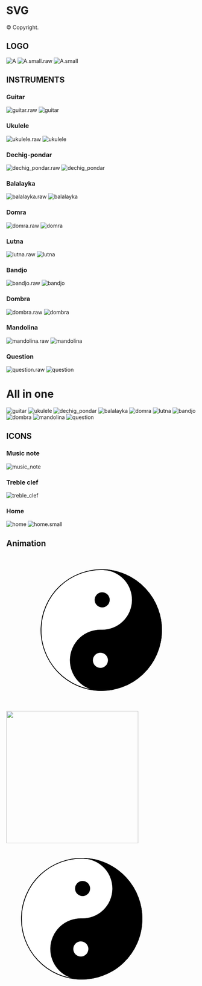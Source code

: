 # SVG 

© Copyright.

## LOGO

![A](https://raw.githubusercontent.com/BorisPlus/SVG/master/LOGO/A.svg?sanitize=true)
![A.small.raw](https://raw.githubusercontent.com/BorisPlus/SVG/master/LOGO/A.small.raw.svg?sanitize=true)
![A.small](https://raw.githubusercontent.com/BorisPlus/SVG/master/LOGO/A.small.svg?sanitize=true)

## INSTRUMENTS

### Guitar

![guitar.raw](https://raw.githubusercontent.com/BorisPlus/SVG/master/INSTRUMENTS/guitar.raw.svg?sanitize=true)
![guitar](https://raw.githubusercontent.com/BorisPlus/SVG/master/INSTRUMENTS/guitar.svg?sanitize=true)

### Ukulele

![ukulele.raw](https://raw.githubusercontent.com/BorisPlus/SVG/master/INSTRUMENTS/ukulele.raw.svg?sanitize=true)
![ukulele](https://raw.githubusercontent.com/BorisPlus/SVG/master/INSTRUMENTS/ukulele.svg?sanitize=true)

### Dechig-pondar

![dechig_pondar.raw](https://raw.githubusercontent.com/BorisPlus/SVG/master/INSTRUMENTS/dechig_pondar.raw.svg?sanitize=true)
![dechig_pondar](https://raw.githubusercontent.com/BorisPlus/SVG/master/INSTRUMENTS/dechig_pondar.svg?sanitize=true)

### Balalayka

![balalayka.raw](https://raw.githubusercontent.com/BorisPlus/SVG/master/INSTRUMENTS/balalayka.raw.svg?sanitize=true)
![balalayka](https://raw.githubusercontent.com/BorisPlus/SVG/master/INSTRUMENTS/balalayka.svg?sanitize=true)

### Domra

![domra.raw](https://raw.githubusercontent.com/BorisPlus/SVG/master/INSTRUMENTS/domra.raw.svg?sanitize=true)
![domra](https://raw.githubusercontent.com/BorisPlus/SVG/master/INSTRUMENTS/domra.svg?sanitize=true)

### Lutna

![lutna.raw](https://raw.githubusercontent.com/BorisPlus/SVG/master/INSTRUMENTS/lutna.raw.svg?sanitize=true)
![lutna](https://raw.githubusercontent.com/BorisPlus/SVG/master/INSTRUMENTS/lutna.svg?sanitize=true)

### Bandjo

![bandjo.raw](https://raw.githubusercontent.com/BorisPlus/SVG/master/INSTRUMENTS/bandjo.raw.svg?sanitize=true)
![bandjo](https://raw.githubusercontent.com/BorisPlus/SVG/master/INSTRUMENTS/bandjo.svg?sanitize=true)

### Dombra

![dombra.raw](https://raw.githubusercontent.com/BorisPlus/SVG/master/INSTRUMENTS/dombra.raw.svg?sanitize=true)
![dombra](https://raw.githubusercontent.com/BorisPlus/SVG/master/INSTRUMENTS/dombra.svg?sanitize=true)

### Mandolina

![mandolina.raw](https://raw.githubusercontent.com/BorisPlus/SVG/master/INSTRUMENTS/mandolina.raw.svg?sanitize=true)
![mandolina](https://raw.githubusercontent.com/BorisPlus/SVG/master/INSTRUMENTS/mandolina.svg?sanitize=true)

### Question

![question.raw](https://raw.githubusercontent.com/BorisPlus/SVG/master/INSTRUMENTS/question.raw.svg?sanitize=true)
![question](https://raw.githubusercontent.com/BorisPlus/SVG/master/INSTRUMENTS/question.svg?sanitize=true)

# All in one

![guitar](https://raw.githubusercontent.com/BorisPlus/SVG/master/INSTRUMENTS/guitar.svg?sanitize=true)
![ukulele](https://raw.githubusercontent.com/BorisPlus/SVG/master/INSTRUMENTS/ukulele.svg?sanitize=true)
![dechig_pondar](https://raw.githubusercontent.com/BorisPlus/SVG/master/INSTRUMENTS/dechig_pondar.svg?sanitize=true)
![balalayka](https://raw.githubusercontent.com/BorisPlus/SVG/master/INSTRUMENTS/balalayka.svg?sanitize=true)
![domra](https://raw.githubusercontent.com/BorisPlus/SVG/master/INSTRUMENTS/domra.svg?sanitize=true)
![lutna](https://raw.githubusercontent.com/BorisPlus/SVG/master/INSTRUMENTS/lutna.svg?sanitize=true)
![bandjo](https://raw.githubusercontent.com/BorisPlus/SVG/master/INSTRUMENTS/bandjo.svg?sanitize=true)
![dombra](https://raw.githubusercontent.com/BorisPlus/SVG/master/INSTRUMENTS/dombra.svg?sanitize=true)
![mandolina](https://raw.githubusercontent.com/BorisPlus/SVG/master/INSTRUMENTS/mandolina.svg?sanitize=true)
![question](https://raw.githubusercontent.com/BorisPlus/SVG/master/INSTRUMENTS/question.svg?sanitize=true)

## ICONS

### Music note

![music_note](https://raw.githubusercontent.com/BorisPlus/SVG/master/ICONS/music_note.svg?sanitize=true)

### Treble clef

![treble_clef](https://raw.githubusercontent.com/BorisPlus/SVG/master/ICONS/treble_clef.svg?sanitize=true)

### Home

![home](https://raw.githubusercontent.com/BorisPlus/SVG/master/ICONS/home.svg?sanitize=true)
![home.small](https://raw.githubusercontent.com/BorisPlus/SVG/master/ICONS/home.small.svg?sanitize=true)

## Animation

<p align="center">
<a href="https://github.com/BorisPlus/SVG/blob/master/YIN_YANG/yin_yang.svg">
<img src="data:image/svg+xml;base64,PD94bWwgdmVyc2lvbj0iMS4wIiBlbmNvZGluZz0iVVRGLTgiIHN0YW5kYWxvbmU9Im5vIj8+Cjwh%0D%0ARE9DVFlQRSBzdmcgUFVCTElDICItLy9XM0MvL0RURCBTVkcgMS4xLy9FTiIKICAgICAgICAiaHR0%0D%0AcDovL3d3dy53My5vcmcvR3JhcGhpY3MvU1ZHLzEuMS9EVEQvc3ZnMTEuZHRkIj4KPHN2ZyB3aWR0%0D%0AaD0iNDAwIiBoZWlnaHQ9IjQwMCIgdmlld0JveD0iLTUwIC01MCAxMDAgMTAwIgogICAgIHhtbG5z%0D%0APSJodHRwOi8vd3d3LnczLm9yZy8yMDAwL3N2ZyIKICAgICB4bWxuczp4bGluaz0iaHR0cDovL3d3%0D%0Ady53My5vcmcvMTk5OS94bGluayI+CiAgICA8ZyBzdHlsZT0ic3Ryb2tlOiMwMDA7c3Ryb2tlLXdp%0D%0AZHRoOjAuNTtzdHJva2UtbGluZWpvaW46cm91bmQ7c3Ryb2tlLWxpbmVjYXA6cm91bmQ7ZmlsbDoj%0D%0AMDAwOyI+CiAgICAgICAgPGNpcmNsZSBjeD0iMCIgY3k9IjAiIHI9IjQwIiBzdHlsZT0ic3Ryb2tl%0D%0ALXdpZHRoOjAuNTtmaWxsOiNmZmY7Ii8+CiAgICAgICAgPHBhdGggZD0iTSAwIC00MAogICAgICAg%0D%0AICAgIEEgMjAgMjAgMCAwIDEgMCAwCiAgICAgICAgICAgQSAyMCAyMCAwIDAgMCAwIDQwCiAgICAg%0D%0AICAgICAgQSA0MCA0MCAwIDAgMCAwIC00MAogICAgICAgICAgICIgIC8+CiAgICAgICAgPGNpcmNs%0D%0AZSBjeD0iMCIgY3k9IjIwIiByPSI1IiBzdHlsZT0ic3Ryb2tlLXdpZHRoOjA7c3Ryb2tlOiMwMDA7%0D%0AZmlsbDojZmZmOyIvPgogICAgICAgIDxjaXJjbGUgY3g9IjAiIGN5PSItMjAiIHI9IjUiIHN0eWxl%0D%0APSJzdHJva2Utd2lkdGg6MDtzdHJva2U6IzAwMDtmaWxsOiMwMDA7Ii8+CiAgICAgICAgPGFuaW1h%0D%0AdGVUcmFuc2Zvcm0gYXR0cmlidXRlTmFtZT0idHJhbnNmb3JtIgogICAgICAgICAgICAgICAgICAg%0D%0AICAgICAgIGF0dHJpYnV0ZVR5cGU9IlhNTCIKICAgICAgICAgICAgICAgICAgICAgICAgICB0eXBl%0D%0APSJyb3RhdGUiCiAgICAgICAgICAgICAgICAgICAgICAgICAgZnJvbT0iMCAwIDAiCiAgICAgICAg%0D%0AICAgICAgICAgICAgICAgICAgdG89IjM2MCAwIDAiCiAgICAgICAgICAgICAgICAgICAgICAgICAg%0D%0AZHVyPSIzNXMiCiAgICAgICAgICAgICAgICAgICAgICAgICAgcmVwZWF0Q291bnQ9ImluZGVmaW5p%0D%0AdGUiLz4KICAgIDwvZz4KPC9zdmc+"/>
</a>
</p>

<a href="https://github.com/BorisPlus/SVG/blob/master/YIN_YANG/yin_yang.svg">
<img src="https://raw.githubusercontent.com/BorisPlus/SVG/master/YIN_YANG/yin_yang.svg?sanitize=true" width="350"/>
</a>

<div class="border-wrap img-view " data-image="https://raw.githubusercontent.com/BorisPlus/SVG/abe626f4d7b3594a037603c080a8a920a5d54240/YIN_YANG/yin_yang.svg" data-encode="true">
<img src="data:image/svg+xml;base64,PD94bWwgdmVyc2lvbj0iMS4wIiBlbmNvZGluZz0iVVRGLTgiIHN0YW5kYWxvbmU9Im5vIj8+Cjwh&#13;&#10;RE9DVFlQRSBzdmcgUFVCTElDICItLy9XM0MvL0RURCBTVkcgMS4xLy9FTiIKICAgICAgICAiaHR0&#13;&#10;cDovL3d3dy53My5vcmcvR3JhcGhpY3MvU1ZHLzEuMS9EVEQvc3ZnMTEuZHRkIj4KPHN2ZyB3aWR0&#13;&#10;aD0iNDAwIiBoZWlnaHQ9IjQwMCIgdmlld0JveD0iLTUwIC01MCAxMDAgMTAwIgogICAgIHhtbG5z&#13;&#10;PSJodHRwOi8vd3d3LnczLm9yZy8yMDAwL3N2ZyIKICAgICB4bWxuczp4bGluaz0iaHR0cDovL3d3&#13;&#10;dy53My5vcmcvMTk5OS94bGluayI+CiAgICA8ZyBzdHlsZT0ic3Ryb2tlOiMwMDA7c3Ryb2tlLXdp&#13;&#10;ZHRoOjAuNTtzdHJva2UtbGluZWpvaW46cm91bmQ7c3Ryb2tlLWxpbmVjYXA6cm91bmQ7ZmlsbDoj&#13;&#10;MDAwOyI+CiAgICAgICAgPGNpcmNsZSBjeD0iMCIgY3k9IjAiIHI9IjQwIiBzdHlsZT0ic3Ryb2tl&#13;&#10;LXdpZHRoOjAuNTtmaWxsOiNmZmY7Ii8+CiAgICAgICAgPHBhdGggZD0iTSAwIC00MAogICAgICAg&#13;&#10;ICAgIEEgMjAgMjAgMCAwIDEgMCAwCiAgICAgICAgICAgQSAyMCAyMCAwIDAgMCAwIDQwCiAgICAg&#13;&#10;ICAgICAgQSA0MCA0MCAwIDAgMCAwIC00MAogICAgICAgICAgICIgIC8+CiAgICAgICAgPGNpcmNs&#13;&#10;ZSBjeD0iMCIgY3k9IjIwIiByPSI1IiBzdHlsZT0ic3Ryb2tlLXdpZHRoOjA7c3Ryb2tlOiMwMDA7&#13;&#10;ZmlsbDojZmZmOyIvPgogICAgICAgIDxjaXJjbGUgY3g9IjAiIGN5PSItMjAiIHI9IjUiIHN0eWxl&#13;&#10;PSJzdHJva2Utd2lkdGg6MDtzdHJva2U6IzAwMDtmaWxsOiMwMDA7Ii8+CiAgICAgICAgPGFuaW1h&#13;&#10;dGVUcmFuc2Zvcm0gYXR0cmlidXRlTmFtZT0idHJhbnNmb3JtIgogICAgICAgICAgICAgICAgICAg&#13;&#10;ICAgICAgIGF0dHJpYnV0ZVR5cGU9IlhNTCIKICAgICAgICAgICAgICAgICAgICAgICAgICB0eXBl&#13;&#10;PSJyb3RhdGUiCiAgICAgICAgICAgICAgICAgICAgICAgICAgZnJvbT0iMCAwIDAiCiAgICAgICAg&#13;&#10;ICAgICAgICAgICAgICAgICAgdG89IjM2MCAwIDAiCiAgICAgICAgICAgICAgICAgICAgICAgICAg&#13;&#10;ZHVyPSIzNXMiCiAgICAgICAgICAgICAgICAgICAgICAgICAgcmVwZWF0Q291bnQ9ImluZGVmaW5p&#13;&#10;dGUiLz4KICAgIDwvZz4KPC9zdmc+"></div>
